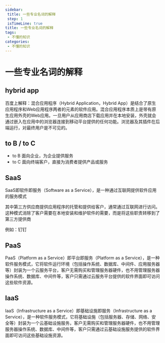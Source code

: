 ```yaml
---
sidebar:
 title: 一些专业名词的解释
 step: 1
 isTimeLine: true
title: 一些专业名词的解释
tags:
 - 不懂的知识
categories:
 - 不懂的知识
---
```



# 一些专业名词的解释

## hybrid app
百度上解释：混合应用程序（Hybrid Application，Hybrid App）是结合了原生应用程序和Web应用程序两者的元素的软件应用。混合应用程序本质上是带有原生应用外壳的Web应用。一旦用户从应用商店下载应用并在本地安装，外壳就会通过嵌入在应用中的浏览器连接到移动平台提供的任何功能。浏览器及其插件在后端运行，对最终用户是不可见的。

## to B / to C
-  to B 面向企业，为企业提供服务
-  to C 面向终端客户，直接为消费者提供产品或服务
  
## SaaS
SaaS即软件即服务（Software as a Service），是一种通过互联网提供软件应用的服务模式

其中第三方供应商提供应用程序的托管和提供给客户，通常通过互联网进行访问。这种模式消除了客户需要在本地安装和维护软件的需要，而是将这些职责转移到了第三方提供商

例如：钉钉

## PaaS
PaaS（Platform as a Service）即平台即服务（Platform as a Service），是一种软件服务模式，它将软件运行环境（包括操作系统、数据库、中间件、应用服务器等）封装为一个云服务平台，客户无需购买和管理服务器硬件，也不用管理服务器操作系统、数据库、中间件等，客户只需通过云服务平台提供的软件界面即可访问这些软件资源。


## IaaS
IaaS（Infrastructure as a Service）即基础设施即服务（Infrastructure as a Service），是一种软件服务模式，它将基础设施（包括服务器、存储、网络、安全等）封装为一个云基础设施服务，客户无需购买和管理服务器硬件，也不用管理服务器操作系统、数据库、中间件等，客户只需通过云基础设施服务提供的软件界面即可访问这些基础设施资源。

## 





